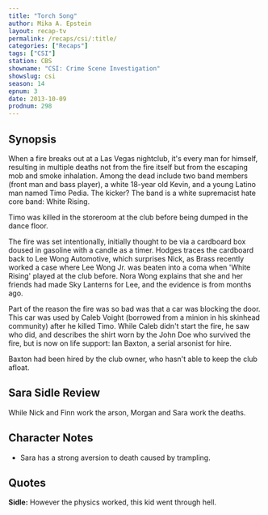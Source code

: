 ```yaml
---
title: "Torch Song"
author: Mika A. Epstein
layout: recap-tv
permalink: /recaps/csi/:title/
categories: ["Recaps"]
tags: ["CSI"]
station: CBS
showname: "CSI: Crime Scene Investigation"
showslug: csi
season: 14  
epnum: 3  
date: 2013-10-09
prodnum: 298  
---
```


## Synopsis

When a fire breaks out at a Las Vegas nightclub, it's every man for himself, resulting in multiple deaths not from the fire itself but from the escaping mob and smoke inhalation. Among the dead include two band members (front man and bass player), a white 18-year old Kevin, and a young Latino man named Timo Pedia. The kicker? The band is a white supremacist hate core band: White Rising.

Timo was killed in the storeroom at the club before being dumped in the dance floor.

The fire was set intentionally, initially thought to be via a cardboard box doused in gasoline with a candle as a timer. Hodges traces the cardboard back to Lee Wong Automotive, which surprises Nick, as Brass recently worked a case where Lee Wong Jr. was beaten into a coma when 'White Rising' played at the club before. Nora Wong explains that she and her friends had made Sky Lanterns for Lee, and the evidence is from months ago.

Part of the reason the fire was so bad was that a car was blocking the door. This car was used by Caleb Voight (borrowed from a minion in his skinhead community) after he killed Timo. While Caleb didn't start the fire, he saw who did, and describes the shirt worn by the John Doe who survived the fire, but is now on life support: Ian Baxton, a serial arsonist for hire.

Baxton had been hired by the club owner, who hasn't able to keep the club afloat.

## Sara Sidle Review

While Nick and Finn work the arson, Morgan and Sara work the deaths. 

## Character Notes

* Sara has a strong aversion to death caused by trampling.

## Quotes

**Sidle:** However the physics worked, this kid went through hell.


